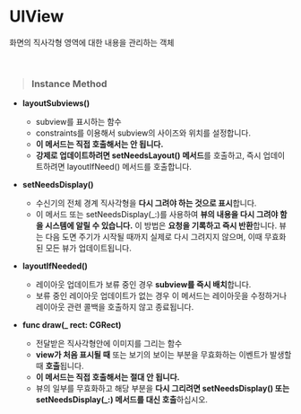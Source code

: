 # UIView
화면의 직사각형 영역에 대한 내용을 관리하는 객체

<br>

> ### Instance Method
* **layoutSubviews()**
    - subview를 표시하는 함수
    - constraints를 이용해서 subview의 사이즈와 위치를 설정합니다.
    - **이 메서드는 직접 호출해서는 안 됩니다.**
    - **강제로 업데이트하려면 setNeedsLayout() 메서드**를 호출하고, 즉시 업데이트하려면 layoutIfNeed() 메서드를 호출합니다.

* **setNeedsDisplay()**
    - 수신기의 전체 경계 직사각형을 **다시 그려야 하는 것으로 표시**합니다.
    - 이 메서드 또는 setNeedsDisplay(_:)를 사용하여 **뷰의 내용을 다시 그려야 함을 시스템에 알릴 수 있습니다.** 이 방법은 **요청을 기록하고 즉시 반환**합니다. 뷰는 다음 도면 주기가 시작될 때까지 실제로 다시 그려지지 않으며, 이때 무효화된 모든 뷰가 업데이트됩니다.

* **layoutIfNeeded()**
    - 레이아웃 업데이트가 보류 중인 경우 **subview를 즉시 배치**합니다.
    - 보류 중인 레이아웃 업데이트가 없는 경우 이 메서드는 레이아웃을 수정하거나 레이아웃 관련 콜백을 호출하지 않고 종료됩니다.

* **func draw(_ rect: CGRect)**
    - 전달받은 직사각형안에 이미지를 그리는 함수
    - **view가 처음 표시될 때** 또는 보기의 보이는 부분을 무효화하는 이벤트가 발생할 때 **호출**됩니다.
    - **이 메서드는 직접 호출해서는 절대 안 됩니다.** 
    - 뷰의 일부를 무효화하고 해당 부분을 **다시 그리려면 setNeedsDisplay() 또는 setNeedsDisplay(_:) 메서드를 대신 호출**하십시오.